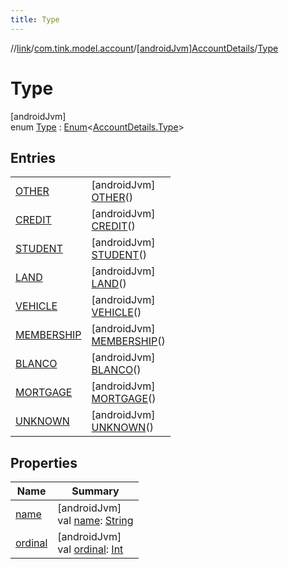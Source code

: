 ```yaml
---
title: Type
---
```

//[link](../../../../index.html)/[com.tink.model.account](../../index.html)/[[androidJvm]AccountDetails](../index.html)/[Type](index.html)



# Type



[androidJvm]\
enum [Type](index.html) : [Enum](https://kotlinlang.org/api/latest/jvm/stdlib/kotlin/-enum/index.html)&lt;[AccountDetails.Type](index.html)&gt;



## Entries


| | |
|---|---|
| [OTHER](-o-t-h-e-r/index.html) | [androidJvm]<br>[OTHER](-o-t-h-e-r/index.html)() |
| [CREDIT](-c-r-e-d-i-t/index.html) | [androidJvm]<br>[CREDIT](-c-r-e-d-i-t/index.html)() |
| [STUDENT](-s-t-u-d-e-n-t/index.html) | [androidJvm]<br>[STUDENT](-s-t-u-d-e-n-t/index.html)() |
| [LAND](-l-a-n-d/index.html) | [androidJvm]<br>[LAND](-l-a-n-d/index.html)() |
| [VEHICLE](-v-e-h-i-c-l-e/index.html) | [androidJvm]<br>[VEHICLE](-v-e-h-i-c-l-e/index.html)() |
| [MEMBERSHIP](-m-e-m-b-e-r-s-h-i-p/index.html) | [androidJvm]<br>[MEMBERSHIP](-m-e-m-b-e-r-s-h-i-p/index.html)() |
| [BLANCO](-b-l-a-n-c-o/index.html) | [androidJvm]<br>[BLANCO](-b-l-a-n-c-o/index.html)() |
| [MORTGAGE](-m-o-r-t-g-a-g-e/index.html) | [androidJvm]<br>[MORTGAGE](-m-o-r-t-g-a-g-e/index.html)() |
| [UNKNOWN](-u-n-k-n-o-w-n/index.html) | [androidJvm]<br>[UNKNOWN](-u-n-k-n-o-w-n/index.html)() |


## Properties


| Name | Summary |
|---|---|
| [name](../../../com.tink.service.network/[android-jvm]-sdk-client/-t-i-n-k_-l-i-n-k/index.html#-372974862%2FProperties%2F-812656150) | [androidJvm]<br>val [name](../../../com.tink.service.network/[android-jvm]-sdk-client/-t-i-n-k_-l-i-n-k/index.html#-372974862%2FProperties%2F-812656150): [String](https://kotlinlang.org/api/latest/jvm/stdlib/kotlin/-string/index.html) |
| [ordinal](../../../com.tink.service.network/[android-jvm]-sdk-client/-t-i-n-k_-l-i-n-k/index.html#-739389684%2FProperties%2F-812656150) | [androidJvm]<br>val [ordinal](../../../com.tink.service.network/[android-jvm]-sdk-client/-t-i-n-k_-l-i-n-k/index.html#-739389684%2FProperties%2F-812656150): [Int](https://kotlinlang.org/api/latest/jvm/stdlib/kotlin/-int/index.html) |

